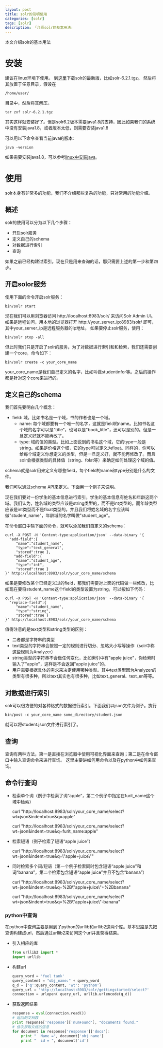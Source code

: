 ```yaml
---
layout: post  
title: solr的简明使用
categories: [solr]  
tags: [solr]  
description: 「介绍solr的基本用法」   
---
```


本文介绍solr的基本用法

# 安装
建议在linux环境下使用。
到[这里](http://download.nextag.com/apache/lucene/solr/)下载solr的最新版，比如solr-6.2.1.tgz。
然后将其放置于任意目录，假设在

	/home/user/

目录中，然后将其解压。

	tar zxf solr-6.2.1.tgz

其实这样就安装好了。但是solr6.2版本需要java1.8的支持，因此如果我们的系统中没有安装java1.8，或者版本太低，则需要安装java1.8

可以用以下命令查看当前java的版本:

	java -version

如果需要安装java1.8，可以参考[linux中安装java](https://xiangrongzeng.github.io/java/install_java_linux.html)。

# 使用
solr本身有非常多的功能，我们不介绍那些复杂的功能，只对常用的功能介绍。

## 概述
solr的使用可以分为以下几个步骤：

- 开启solr服务
- 定义自己的schema
- 对数据进行索引
- 查询

如果之前已经构建过索引，现在只是用来查询的话，那只需要上述的第一步和第四步。

## 开启solor服务
使用下面的命令开启solr服务：

	bin/solr start

现在我们可以用浏览器访问 http://localhost:8983/solr/ 来访问Solr Admin UI。如果是远程访问，用本地的浏览器打开 http://your_server_ip:8983/solr/ 即可，其中your_server_ip是远程服务器的ip地址。
如果要停止solr服务，使用：

	bin/solr stop -all

但此时我们只是开启了solr的服务，为了对数据进行索引和和检索，我们还需要创建一个core，命令如下：

	bin/solr create -c your_core_name

your_core_name是我们自己定义的名字，比如叫做studentinfor等。之后的操作都是针对这个core来进行的。

## 定义自己的schema
我们首先要明白几个概念：
- field: 域。比如书名是一个域，书的作者也是一个域。
	- name: 每个域都要有一个唯一的名字，这就是field的name。比如书名这个域的名字可以是"title"，也可以是"book_title"，还可以是别的。但是一旦定义好就不能再改了。
	- type: 域的值的类型。比如上面说到的书名这个域，它的type一般是string。如果是价格这个域，它的type可以定义为float。同样的，你可以给每个域定义你想定义的类型，但是一旦定义好，就不能再修改了。而且solr会根据类型的具体值（string、folat等）来确定如何处理这个域的值。

schema就是solr用来定义有哪些field，每个field的name和type分别是什么的文件。

我们可以通过schema API来定义。下面用一个例子来说明。

现在我们要对一份学生的基本信息进行索引。学生的基本信息有姓名和年龄这两个域。我们认为，姓名域的类型应该是string类型的，而不是int类型的，而年龄类型应该是int类型而不是float类型的。并且我们将姓名域的名字应该叫做"student_name"，年龄域的名字叫做"student_age"。

在命令窗口中输下面的命令，就可以添加我们自定义的schema：

	curl -X POST -H 'Content-type:application/json' --data-binary '{
	  "add-field":{ 
	     "name":"student_name",
	     "type":"text_general",
	     "stored":true },
	    "add-field":{ 
	     "name":"student_age",
	     "type":"int",
	     "stored":true }
	}' http://localhost:8983/solr/your_core_name/schema

如果是要修改某个已经定义过的field，那我们需要对上面的代码做一些修改，比如现在要将student_name这个field的类型设置为string，可以按如下代码：

	curl -X POST -H 'Content-type:application/json' --data-binary '{
	  "replace-field":{ 
	     "name":"student_name",
	     "type":"string",
	     "stored":true }
	}' http://localhost:8983/solr/your_core_name/schema


值得注意的是text类型和string类型的区别：

- 二者都是字符串的类型
- text类型的字符串会按照一定的规则进行切分、忽略大小写等操作（solr中称这些规则为Analyzer）
- string类型的字符串不会做任何变化，比如索引中有"apple juice"，你检索时输入了"apple"，这样是不会返回"apple juice"的。
- 用户需要根据具体的需求来决定使用哪种类型。其中text类型因为Analyzer的类型有很多种，所以text其实也有很多种，比如text_general、text_en等等。



## 对数据进行索引
solr可以很方便的对各种格式的数据进行索引。下面我们以json文件为例子。执行

	bin/post -c your_core_name some_directory/student.json

就可以将student.json文件进行索引了。

## 查询
查询有两种方法，第一是直接在浏览器中使用可视化界面来查询；第二是在命令窗口中输入查询命令来进行查询。
这里主要讲如何用命令以及在python中如何来查询。

## 命令行查询

- 检索单个词（例子中检索了词“apple”，第二个例子中指定在furit_name这个域中检索）

	curl "http://localhost:8983/solr/your_core_name/select?wt=json&indent=true&q=apple"

	curl "http://localhost:8983/solr/your_core_name/select?wt=json&indent=true&q=furit_name:apple"

- 检索短语（例子检索了短语“apple juice”）

	curl "http://localhost:8983/solr/your_core_name/select?wt=json&indent=true&q=\\"apple+juice\\""

- 同时检索多个词/短语（第一个例子检索同时包含短语“apple juice”和词“banana”，第二个检索包含短语“apple juice”并且不包含“banana”）

	curl "http://localhost:8983/solr/your_core_name/select?wt=json&indent=true&q=%2B\\"apple+juice\\"+%2Bbanana"

	curl "http://localhost:8983/solr/your_core_name/select?wt=json&indent=true&q=%2B\\"apple+juice\\"-banana"

### python中查询
在python中查询主要是用到了python的urllib和urllib2这两个库。基本思路是先把查询构建成url，然后通过urllib2来访问这个url并且获得结果。

- 引入相应的库

	```python
	from urllib2 import *
	import urllib
	```

- 构建url

	```python
	query_word = 'fuel tank'
	query_content = "obj_name:" + query_word
	q_d = {'q':query_content, 'wt': 'python'}
	query_url = 'http://localhost:8983/solr/gettingstarted/select?'
	connection = urlopen( query_url, urllib.urlencode(q_d))
	```

- 获取返回结果

	```python
	response = eval(connection.read())
	# 返回的文档数
	print response['response']['numFound'], "documents found."
	# 依次获取文档的信息
	for document in response['response']['docs']:
		print "  Name =", document['obj_name']
		print "  id = ", document['id']
	```
